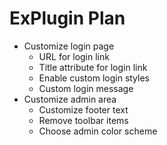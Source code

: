 # ExPlugin Plan

- Customize login page
  - URL for login link
  - Title attribute for login link
  - Enable custom login styles
  - Custom login message
- Customize admin area
  - Customize footer text
  - Remove toolbar items
  - Choose admin color scheme